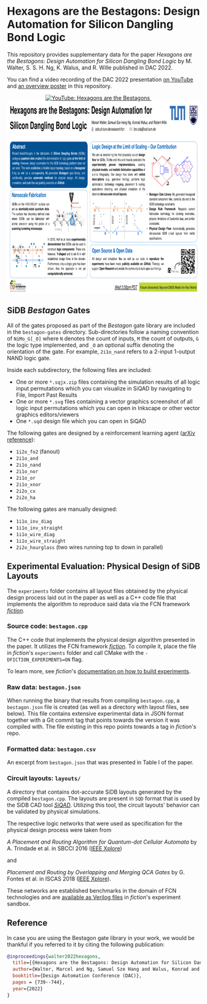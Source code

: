 # Hexagons are the Bestagons: Design Automation for Silicon Dangling Bond Logic

This repository provides supplementary data for the paper *Hexagons are the Bestagons: Design Automation for Silicon
Dangling Bond Logic* by M. Walter, S. S. H. Ng, K. Walus, and R. Wille published in DAC 2022.

You can find a video recording of the DAC 2022 presentation [on YouTube](https://youtu.be/3D8D6IPMHhM) and
[an overview poster](./poster/thumbnail.png) in this repository.

<p align="center">
  <a href="https://youtu.be/3D8D6IPMHhM">
  <img height=500px src="https://img.youtube.com/vi/3D8D6IPMHhM/0.jpg" alt="YouTube: Hexagons are the Bestagons" />
  </a>
  &nbsp; &nbsp; &nbsp; &nbsp;
  <a href="./poster/poster.pdf">
  <img height=500px src="./poster/thumbnail.png" alt="Overview Poster" />
  </a>
</p>

## SiDB *Bestagon* Gates

All of the gates proposed as part of the *Bestagon* gate library are included in the `bestagon-gates` directory.
Sub-directories follow a naming convention of `NiMo_G[_O]` where `N` denotes the count of inputs, `M` the count of
outputs, `G` the logic type implemented, and `_O` an optional suffix denoting the orientation of the gate. For
example, `2i1o_nand` refers to a 2-input 1-output NAND logic gate.

Inside each subdirectory, the following files are included:

* One or more `*.sqjx.zip` files containing the simulation results of all logic input permutations which you can
  visualize in SiQAD by navigating to File, Import Past Results
* One or more `*.svg` files containing a vector graphics screenshot of all logic input permutations which you can open
  in Inkscape or other vector graphics editors/viewers
* One `*.sqd` design file which you can open in SiQAD

The following gates are designed by a reinforcement learning
agent ([arXiv reference](https://arxiv.org/abs/2204.06288)):

* `1i2o_fo2` (fanout)
* `2i1o_and`
* `2i1o_nand`
* `2i1o_nor`
* `2i1o_or`
* `2i1o_xnor`
* `2i2o_cx`
* `2i2o_ha`

The following gates are manually designed:

* `1i1o_inv_diag`
* `1i1o_inv_straight`
* `1i1o_wire_diag`
* `1i1o_wire_straight`
* `2i2o_hourglass` (two wires running top to down in parallel)

## Experimental Evaluation: Physical Design of SiDB Layouts

The `experiments` folder contains all layout files obtained by the physical design process laid out in the paper as well
as a C++ code file that implements the algorithm to reproduce said data via the FCN framework
[*fiction*](https://github.com/marcelwa/fiction).

### Source code: `bestagon.cpp`

The C++ code that implements the physical design algorithm presented in the paper. It utilizes the FCN framework
[*fiction*](https://github.com/marcelwa/fiction). To compile it, place the file in *fiction*'s `experiments`
folder and call CMake with the `-DFICTION_EXPERIMENTS=ON` flag.

To learn more, see *fiction*'s
[documentation on how to build experiments](https://fiction.readthedocs.io/en/latest/getting_started.html#building-experiments).

### Raw data: `bestagon.json`

When running the binary that results from compiling `bestagon.cpp`, a `bestagon.json` file is created (as well as a
directory with layout files, see below). This file contains extensive experimental data in JSON format together with a
Git commit tag that points towards the version it was compiled with. The file existing in this repo points towards a tag
in *fiction*'s repo.

### Formatted data: `bestagon.csv`

An excerpt from `bestagon.json` that was presented in Table I of the paper.

### Circuit layouts: `layouts/`

A directory that contains dot-accurate SiDB layouts generated by the compiled `bestagon.cpp`. The layouts are present
in `SQD` format that is used by the SiDB CAD tool [*SiQAD*](https://github.com/siqad/siqad). Utilizing this tool, the
circuit layouts' behavior can be validated by physical simulations.

The respective logic networks that were used as specification for the physical design process were taken from

*A Placement and Routing Algorithm for Quantum-dot Cellular Automata* by A. Trindade et al. in SBCCI
2016 ([IEEE Xplore](https://ieeexplore.ieee.org/abstract/document/7724048))

and

*Placement and Routing by Overlapping and Merging QCA Gates* by G. Fontes et al. in ISCAS
2018 ([IEEE Xplore](https://ieeexplore.ieee.org/document/8351001)).

These networks are established benchmarks in the domain of FCN technologies and
are [available as Verilog files](https://github.com/marcelwa/fiction/tree/main/benchmarks) in
*fiction*'s experiment sandbox.

## Reference

In case you are using the Bestagon gate library in your work, we would be thankful if you referred to it by citing the
following publication:

```bibtex
@inproceedings{walter2022hexagons,
  title={{Hexagons are the Bestagons: Design Automation for Silicon Dangling Bond Logic}},
  author={Walter, Marcel and Ng, Samuel Sze Hang and Walus, Konrad and Wille, Robert},
  booktitle={Design Automation Conference (DAC)},
  pages = {739--744},
  year={2022}
}
```
